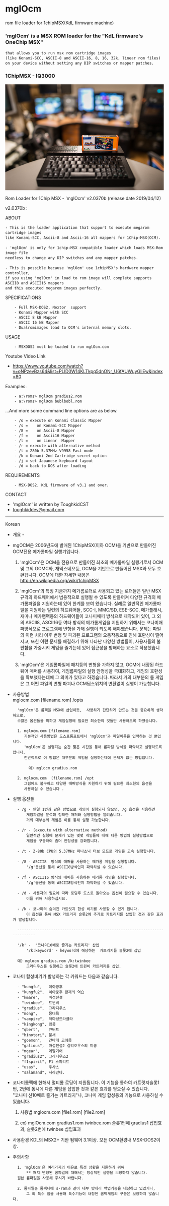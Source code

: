 # mglOcm
rom file loader for 1chipMSX(KdL firmware machine) 


### 'mglOcm' is a MSX ROM loader for the  "KdL firmware's OneChip MSX"
 
 	that allows you to run msx rom cartridge images 
	(like Konami-SCC, ASCII-8 and ASCII-16, 8, 16, 32k, linear rom files)
 	on your device without setting any DIP switches or mapper patches.

### 1ChipMSX - IQ3000 
![1ChipMSX](mglOcm.jpg)


Rom Loader for 1Chip MSX - 'mglOcm' v2.0370b (release date 2019/04/12)

v2.0370b :

ABOUT

	- This is the loader application that support to execute megarom cartridge images
	like Konami-SCC, Ascii-8 and Ascii-16 all mappers for 1Chip-MSX(OCM).

	- 'mglOcm' is only for 1chip-MSX compatible loader which loads MSX-Rom image file
	needless to change any DIP switches and any mapper patches.

	- This is possible because 'mglOcm' use 1chipMSX's hardware mapper controller, 
	if you using 'mglOcm' in load to rom image will complete supports ASCII8 and ASCII16 mappers
	and this executed megarom images perfectly.


SPECIFICATIONS

		- Full MSX-DOS2, Nextor  support
		- Konami Mapper with SCC
		- ASCII 8 kB Mapper
		- ASCII 16 kB Mapper
		- Dualromimages load to OCM's internal memory slots.

USAGE

		- MSXDOS2 must be loaded to run mglOcm.com
		
 Youtube Video Link 
 - https://www.youtube.com/watch?v=oNPzevBzs64&list=PLlD0W14KLTkpq5dnONr_U6fAUWuyGliEw&index=80


Examples:

		- a:\roms> mglOcm gradius2.rom
		- a:\roms> mglOcm bublbobl.rom


...And more some command line options are as below.

		- /o = execute on Konami Classic Mapper
		- /s =    on Konami-SCC Mapper
		- /8 =    on Ascii-8 Mapper
		- /f =    on Ascii16 Mapper
		- /l =    on Linear  Mapper
		- /r = execute with alternative method
		- /t = Z80b 5.37MHz V9958 Fast mode
		- /k = Konami 2nd Cartridge secret option
		- /j = set Japanese keyboard layout
		- /d = back to DOS after loading

REQUIREMENTS

		- MSX-DOS2, KdL firmware of v3.1 and over.

CONTACT

- 'mglOcm' is written by ToughkidCST
- toughkiddev@gmail.com







-------------------------
Korean 


- 개요 -  

-  mgOCM은 2006년도에 발매된 1ChipMSX(이하 OCM)을 기반으로 만들어진 OCM전용 메가롬파일 실행기입니다. 
   
   	1. 'mglOcm'은 OCM을 전용으로 만들어진 최초의 메가롬파일 실행기로서 
	   OCM및 그외 OCMC와, 재믹스네오등, OCM을 기반으로 만들어진 MSX와 모두 호환됩니다.
      	   OCM에 대한 자세한 내용은 http://en.wikipedia.org/wiki/1chipMSX 

   	2. 'mglOcm'의 특징 
     	   지금까지 메가롬로더로 사용되고 있는 로더들은 일반 MSX규격의 하드웨어에서 
	   범용적으로 실행될 수 있도록 만들어져 다양한 규격의 메가롬파일을 지원하는데 있어 한계를 보여 왔습니다. 
	   실례로 일반적인 메가롬파일을 지원하는 일련의 하드웨어들, 
	   SCC-I, MMC/SD, ESE-SCC, 메가플래시, 재미나 메가램팩등의 하드웨어들이 
	   코나미매퍼 방식으로 제작되어 있어, 그 외의 ASCII8, ASCII16등 여타 방식의 메가롬게임을 
	   지원하기 위해서는 코나미매퍼방식으로 프로그램에 변형을 가해 실행이 되도록 해야했습니다. 
	   문제는 파일의 이런 처리 이후 변형 및 파괴된 프로그램의 오동작등으로 인해 
	   호환성이 떨어지고,  또한  이런 문제를 해결하기 위해 나타난 다양한 방법들이, 
	   사용자들의 불편함을 가중시켜  게임을 즐기는데 있어 
	   접근성을 방해하는 요소로 작용했습니다. 

   	3. 'mglOcm'은 게임롬파일에 패치등의 변형을  가하지 않고, 
  	   OCM에 내장된 하드웨어 매퍼를 사용하여, 게임롬파일의 실행 안정성을 극대화하고, 
  	   게임의 호환성을 확보했다는데에 그 의미가 있다고 하겠습니다.
  	   따라서 거의 대부분의 롬 게임은 그 어떤 파일의 변형 파괴나 OCM딥스위치의 변환없이 실행이 가능합니다. 

- 사용방법     
  mglocm.com [filename.rom] /opts

		'mglOcm'은 롬팩을 MSX에 삽입하듯,  사용하기 간단하게 만드는 것을 중요하게 생각하므로, 
		수많은 옵션들을 피하고 게임실행에 필요한 최소한의 것들만 사용하도록 하였습니다. 

		1. mglocm.com [filename.rom] 
		   기본적인 사용방법은 도스프롬프트에서 'mglOcm'과 파일이름을 입력하는 것 뿐입니다. 
		   'mglOcm'은 실행되는 순간 짧은 시간을 통해 롬파일 방식을 파악하고 실행하도록 합니다. 
		   전반적으로 이 방법은 대부분의 게임을 실행하는데에 문제가 없는 방법입니다. 

			 예) mglocm gradius.rom  

		2. mglocm.com  [filename.rom] /opt
		   그럼에도 불구하고 다양한 매퍼방식을 지원하기 위해 필요한 최소한의 옵션을 
		   사용하실 수 있습니다 .
		
- 실행 옵션들 

		- /g - 만일 1번과 같은 방법으로 게임이 실행되지 않으면, /g 옵션을 사용하면
			게임파일을 분석해 정확한 매퍼와 실행방법을 알려줍니다. 
			거의 대부분의 게임은 이를 통해 실행 가능합니다. 

		- /r - (execute with alternative method)
   			일반적인 실행에 문제가 있는 몇몇 게임들에 대해 다른 방법의 실행방법으로  
   			게임을 구동하여 좀더 안정성을 강화합니다. 

		- /t - Z-80b CPU의 5.37MHz 파나소닉 터보 모드로 게임을 고속 실행합니다. 

		- /8 - ASCII8  방식의 매퍼를 사용하는 메가롬 게임을 실행합니다. 
			'/g'옵션을 통해 ASCII8방식인지 파악하실 수 있습니다. 

		- /f - ASCII16 방식의 매퍼를 사용하는 메가롬 게임을 실행합니다. 
			'/g'옵션을 통해 ASCII8방식인지 파악하실 수 있습니다. 

		- /d - 사용자의 필요에 따라 로딩후 도스로 돌아오는 옵션이 필요할 수 있습니다. 
			이를 위해 사용하십시요. 

		- /k - 코나미의 숨겨진 카트릿지 합성 비기를 사용할 수 있게 됩니다.
			이 옵션을 통해 MSX 카트리지 슬롯2에 추가로 카트리지를 삽입한 것과 같은 효과가 발생합니다. 
 	
		---------------------------------------------------------------------------
		
		'/k' -  "코나미10배로 즐기는 카트리지' 삽입
			'/k:keyword' - keyword에 해당하는  카트리지를 슬롯2에 삽입
			 	
	 	예) mglocm gradius.rom /k:twinbee
			그라디우스를 실행하고 슬롯2에 트윈비 카트리지를 삽입. 


- 코나미 합성비기가 발생하는 각 키워드는 다음과 같습니다. 

		- "kungfu",   이아쿵후
		- "kungfu2",  이아쿵후 황제의 역습
		- "kmare",    마성전설 
		- "twinbee",  트윈비
		- "gradius",  그라디우스
		- "mong",     몽대륙
		- "vampire",  악마성드라큘라
		- "kingkong", 킹콩
		- "qbert",    큐버트
		- "hinotori", 불새
		- "goemon",   간바레 고에몽
		- "galious",  마성전설2 갈리오우스의 미궁
		- "mgear",    메탈기어
		- "gradius2", 그라디우스2
		- "f1spirit", F1 스피리트
		- "usas",     우사스
		- "salamand", 사라만다. 

			     
- 코나미롬팩에 한해서 멀티롬 로딩이 지원됩니다.
   	이 기능을 통하여 카트릿지슬롯1번, 2번에 동시에 다른 게임을 삽입한 것과 같은 효과를 얻으실 수 있습니다. 	
   		"코나미 신10배로 즐기는 카트리지"나, 코나미 게임 합성등의 기능으로 사용하실 수 있습니다. 
   		    
  	1. 사용법 
    	mglocm.com [file1.rom] [file2.rom] 

  	2. ex)    mglOcm.com gradius1.rom twinbee.rom 
    	슬롯1번에 gradius1 삽입효과,  슬롯2번에 twinbee 삽입효과

- 사용환경 
 	KDL의 MSX2+ 기반 펌웨어 3.1이상.  모든 OCM환경내 MSX-DOS2이상. 

- 주의사항 
	
	 	1. 'mglOcm'은 여러가지의 이유로 특정 상황을 지원하기 위해 
    		** 패치 변형된 롬파일에 대해서는 정상적인 실행을 보장하지 않습니다. 
   		원본 롬파일을 사용해 주시기 바랍니다. 
 
  		2. 롬파일중 롬팩내에 s-ram과 같이 내부 밧데리 백업기능을 내장하고 있었거나, 
     		그 외 특수 칩을 사용해 특수기능이 내장된 롬팩게임의 구동은 보장하지 않습니다. 


		
